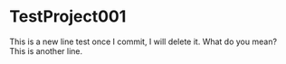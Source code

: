 # TestProject001
This is a new line test
once I commit, I will delete it. 
What do you mean? 
This is another line. 
